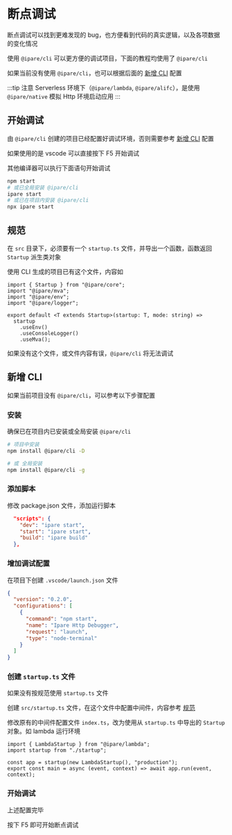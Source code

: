 # 断点调试

断点调试可以找到更难发现的 bug，也方便看到代码的真实逻辑，以及各项数据的变化情况

使用 `@ipare/cli` 可以更方便的调试项目，下面的教程均使用了 `@ipare/cli`

如果当前没有使用 `@ipare/cli`，也可以根据后面的 [新增 CLI](#新增-cli) 配置

:::tip 注意
Serverless 环境下（`@ipare/lambda`, `@ipare/alifc`），是使用 `@ipare/native` 模拟 Http 环境启动应用
:::

## 开始调试

由 `@ipare/cli` 创建的项目已经配置好调试环境，否则需要参考 [新增 CLI](#新增-cli) 配置

如果使用的是 vscode 可以直接按下 F5 开始调试

其他编译器可以执行下面语句开始调试

```sh
npm start
# 或已全局安装 @ipare/cli
ipare start
# 或已在项目内安装 @ipare/cli
npx ipare start
```

## 规范

在 `src` 目录下，必须要有一个 `startup.ts` 文件，并导出一个函数，函数返回 `Startup` 派生类对象

使用 CLI 生成的项目已有这个文件，内容如

```TS
import { Startup } from "@ipare/core";
import "@ipare/mva";
import "@ipare/env";
import "@ipare/logger";

export default <T extends Startup>(startup: T, mode: string) =>
  startup
    .useEnv()
    .useConsoleLogger()
    .useMva();
```

如果没有这个文件，或文件内容有误，`@ipare/cli` 将无法调试

## 新增 CLI

如果当前项目没有 `@ipare/cli`，可以参考以下步骤配置

### 安装

确保已在项目内已安装或全局安装 `@ipare/cli`

```bash
# 项目中安装
npm install @ipare/cli -D

# 或 全局安装
npm install @ipare/cli -g
```

### 添加脚本

修改 package.json 文件，添加运行脚本

```JSON
  "scripts": {
    "dev": "ipare start",
    "start": "ipare start",
    "build": "ipare build"
  },
```

### 增加调试配置

在项目下创建 `.vscode/launch.json` 文件

```JSON
{
  "version": "0.2.0",
  "configurations": [
    {
      "command": "npm start",
      "name": "Ipare Http Debugger",
      "request": "launch",
      "type": "node-terminal"
    }
  ]
}
```

### 创建 `startup.ts` 文件

如果没有按规范使用 `startup.ts` 文件

创建 `src/startup.ts` 文件，在这个文件中配置中间件，内容参考 [规范](#规范)

修改原有的中间件配置文件 `index.ts`，改为使用从 `startup.ts` 中导出的 `Startup` 对象。如 lambda 运行环境

```TS
import { LambdaStartup } from "@ipare/lambda";
import startup from "./startup";

const app = startup(new LambdaStartup(), "production");
export const main = async (event, context) => await app.run(event, context);
```

### 开始调试

上述配置完毕

按下 F5 即可开始断点调试
